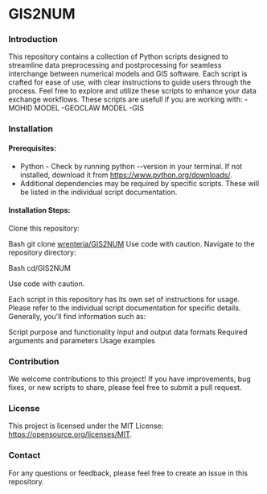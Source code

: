 # GIS2NUM
### Introduction

This repository contains a collection of Python scripts designed to streamline data preprocessing and postprocessing for seamless interchange between numerical models and GIS software. Each script is crafted for ease of use, with clear instructions to guide users through the process. Feel free to explore and utilize these scripts to enhance your data exchange workflows.
These scripts are usefull if you are working with: 
-MOHID MODEL
-GEOCLAW MODEL
-GIS

### Installation

#### Prerequisites:

- Python  - Check by running python --version in your terminal. If not installed, download it from https://www.python.org/downloads/.
- Additional dependencies may be required by specific scripts. These will be listed in the individual script documentation.

#### Installation Steps:

Clone this repository:

Bash
git clone [wrenteria/GIS2NUM](https://github.com/wrenteria/GIS2NUM/)
Use code with caution.
Navigate to the repository directory:

Bash
cd/GIS2NUM

Use code with caution.

Each script in this repository has its own set of instructions for usage. Please refer to the individual script documentation for specific details. Generally, you'll find information such as:

Script purpose and functionality
Input and output data formats
Required arguments and parameters
Usage examples

### Contribution

We welcome contributions to this project! If you have improvements, bug fixes, or new scripts to share, please feel free to submit a pull request.

### License

This project is licensed under the MIT License: https://opensource.org/licenses/MIT.

### Contact

For any questions or feedback, please feel free to create an issue in this repository.
